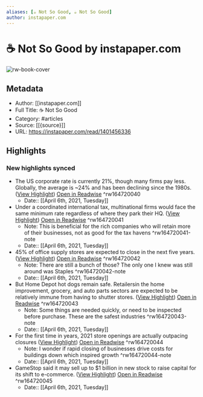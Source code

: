 ```yaml
---
aliases: [☕️ Not So Good, ☕️ Not So Good]
author: instapaper.com
---
```

# ☕️ Not So Good by instapaper.com

![rw-book-cover](https://readwise-assets.s3.amazonaws.com/static/images/article4.6bc1851654a0.png)

## Metadata
- Author: [[instapaper.com]]
- Full Title: ☕️ Not So Good
- Category: #articles
- Source: [[{source}]]
- URL: https://instapaper.com/read/1401456336

## Highlights
### New highlights synced
- The US corporate rate is currently 21%, though many firms pay less. Globally, the average is ~24% and has been declining since the 1980s. ([View Highlight](https://instapaper.com/read/1401456336/16022258)) [Open in Readwise](https://readwise.io/open/164720040) ^rw164720040
    - Date:: [[April 6th, 2021, Tuesday]]
- Under a coordinated international tax, multinational firms would face the same minimum rate regardless of where they park their HQ. ([View Highlight](https://instapaper.com/read/1401456336/16022268)) [Open in Readwise](https://readwise.io/open/164720041) ^rw164720041
    - Note: This is beneficial for the rich companies who will retain more of their businesses, not as good for the tax havens ^rw164720041-note
    - Date:: [[April 6th, 2021, Tuesday]]
- 45% of office supply stores are expected to close in the next five years. ([View Highlight](https://instapaper.com/read/1401456336/16022329)) [Open in Readwise](https://readwise.io/open/164720042) ^rw164720042
    - Note: There are still a bunch of those? The only one I knew was still around was Staples ^rw164720042-note
    - Date:: [[April 6th, 2021, Tuesday]]
- But Home Depot hot dogs remain safe. Retailersin the home improvement, grocery, and auto parts sectors are expected to be relatively immune from having to shutter stores. ([View Highlight](https://instapaper.com/read/1401456336/16022334)) [Open in Readwise](https://readwise.io/open/164720043) ^rw164720043
    - Note: Some things are needed quickly, or need to be inspected before purchase. These are the safest industries ^rw164720043-note
    - Date:: [[April 6th, 2021, Tuesday]]
- For the first time in years, 2021 store openings are actually outpacing closures ([View Highlight](https://instapaper.com/read/1401456336/16022364)) [Open in Readwise](https://readwise.io/open/164720044) ^rw164720044
    - Note: I wonder if rapid closing of businesses drive costs for buildings down which inspired growth ^rw164720044-note
    - Date:: [[April 6th, 2021, Tuesday]]
- GameStop said it may sell up to $1 billion in new stock to raise capital for its shift to e-commerce. ([View Highlight](https://instapaper.com/read/1401456336/16022377)) [Open in Readwise](https://readwise.io/open/164720045) ^rw164720045
    - Date:: [[April 6th, 2021, Tuesday]]
